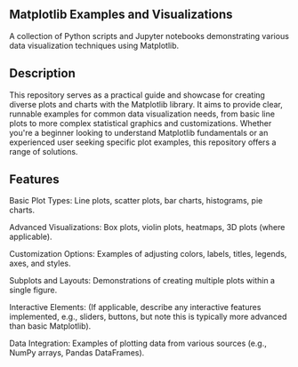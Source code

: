 ## Matplotlib Examples and Visualizations
A collection of Python scripts and Jupyter notebooks demonstrating various data visualization techniques using Matplotlib.

## Description
This repository serves as a practical guide and showcase for creating diverse plots and charts with the Matplotlib library. It aims to provide clear, runnable examples for common data visualization needs, from basic line plots to more complex statistical graphics and customizations. Whether you're a beginner looking to understand Matplotlib fundamentals or an experienced user seeking specific plot examples, this repository offers a range of solutions.

## Features
Basic Plot Types: Line plots, scatter plots, bar charts, histograms, pie charts.

Advanced Visualizations: Box plots, violin plots, heatmaps, 3D plots (where applicable).

Customization Options: Examples of adjusting colors, labels, titles, legends, axes, and styles.

Subplots and Layouts: Demonstrations of creating multiple plots within a single figure.

Interactive Elements: (If applicable, describe any interactive features implemented, e.g., sliders, buttons, but note this is typically more advanced than basic Matplotlib).

Data Integration: Examples of plotting data from various sources (e.g., NumPy arrays, Pandas DataFrames).

